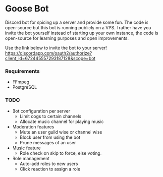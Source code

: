 # Goose Bot #
Discord bot for spicing up a server and provide some fun. The code is open-source but this bot is running publicly on a VPS. I rather have you invite the bot yourself instead of starting up your own instance, the code is open-source for learning purposes and open improvements.

Use the link below to invite the bot to your server!
https://discordapp.com/oauth2/authorize?client_id=672445557293187128&scope=bot

### Requirements ###
* FFmpeg 
* PostgreSQL

### TODO ###
* Bot configuration per server
	* Limit cogs to certain channels
	* Allocate music channel for playing music
* Moderation features
	* Mute an user guild wise or channel wise
	* Block user from using the bot
	* Prune messages of an user
* Music feature
	* Role check on skip to force, else voting.
* Role management
	* Auto-add roles to new users
	* Click reaction to assign a role
